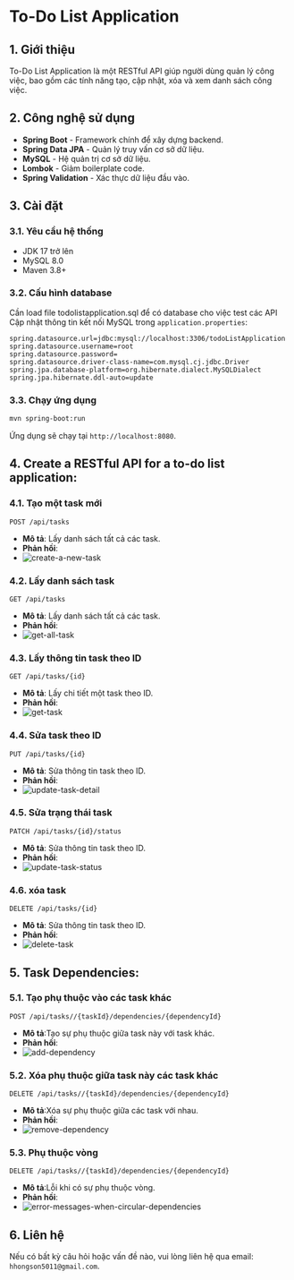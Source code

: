 # To-Do List Application

## 1. Giới thiệu
To-Do List Application là một RESTful API giúp người dùng quản lý công việc, bao gồm các tính năng tạo, cập nhật, xóa và xem danh sách công việc.

## 2. Công nghệ sử dụng
- **Spring Boot** - Framework chính để xây dựng backend.
- **Spring Data JPA** - Quản lý truy vấn cơ sở dữ liệu.
- **MySQL** - Hệ quản trị cơ sở dữ liệu.
- **Lombok** - Giảm boilerplate code.
- **Spring Validation** - Xác thực dữ liệu đầu vào.

## 3. Cài đặt
### 3.1. Yêu cầu hệ thống
- JDK 17 trở lên
- MySQL 8.0
- Maven 3.8+

### 3.2. Cấu hình database
Cần load file todolistapplication.sql để có database cho việc test các API
Cập nhật thông tin kết nối MySQL trong `application.properties`:
```properties
spring.datasource.url=jdbc:mysql://localhost:3306/todoListApplication
spring.datasource.username=root
spring.datasource.password=
spring.datasource.driver-class-name=com.mysql.cj.jdbc.Driver
spring.jpa.database-platform=org.hibernate.dialect.MySQLDialect
spring.jpa.hibernate.ddl-auto=update
```

### 3.3. Chạy ứng dụng
```sh
mvn spring-boot:run
```
Ứng dụng sẽ chạy tại `http://localhost:8080`.


## 4. Create a RESTful API for a to-do list application:
### 4.1. Tạo một task mới
```http
POST /api/tasks
```
- **Mô tả**: Lấy danh sách tất cả các task.
- **Phản hồi**:
- ![create-a-new-task](https://github.com/huynhhongson/img-todo-list-application/blob/main/create-new-task.png)
### 4.2. Lấy danh sách task
```http
GET /api/tasks
```
- **Mô tả**: Lấy danh sách tất cả các task.
- **Phản hồi**:
- ![get-all-task](https://github.com/huynhhongson/img-todo-list-application/blob/main/get-all-task.png)
### 4.3. Lấy thông tin task theo ID
```http
GET /api/tasks/{id}
```
- **Mô tả**: Lấy chi tiết một task theo ID.
- **Phản hồi**:
- ![get-task](https://github.com/huynhhongson/img-todo-list-application/blob/main/get-task.png)

### 4.4. Sửa task theo ID
```http
PUT /api/tasks/{id}
```
- **Mô tả**: Sửa thông tin task theo ID.
- **Phản hồi**:
- ![update-task-detail](https://github.com/huynhhongson/img-todo-list-application/blob/main/update-task-detail.png)
### 4.5. Sửa trạng thái task
```http
PATCH /api/tasks/{id}/status
```
- **Mô tả**: Sửa thông tin task theo ID.
- **Phản hồi**:
- ![update-task-status](https://github.com/huynhhongson/img-todo-list-application/blob/main/update-task-status.png)
### 4.6. xóa task
```http
DELETE /api/tasks/{id}
```
- **Mô tả**: Sửa thông tin task theo ID.
- **Phản hồi**:
- ![delete-task](https://github.com/huynhhongson/img-todo-list-application/blob/main/delete-task.png)


## 5. Task Dependencies:

### 5.1. Tạo phụ thuộc vào các task khác
```http
POST /api/tasks//{taskId}/dependencies/{dependencyId}
```
- **Mô tả**:Tạo sự phụ thuộc giữa task này với task khác.
- **Phản hồi**:
- ![add-dependency](https://github.com/huynhhongson/img-todo-list-application/blob/main/add-dependency.png)

### 5.2. Xóa phụ thuộc giữa task này các task khác
```http
DELETE /api/tasks//{taskId}/dependencies/{dependencyId}
```
- **Mô tả**:Xóa sự phụ thuộc giữa các task với nhau.
- **Phản hồi**:
- ![remove-dependency](https://github.com/huynhhongson/img-todo-list-application/blob/main/remove-dependency.png)

### 5.3. Phụ thuộc vòng
```http
DELETE /api/tasks//{taskId}/dependencies/{dependencyId}
```
- **Mô tả**:Lỗi khi có sự phụ thuộc vòng.
- **Phản hồi**:
- ![error-messages-when-circular-dependencies](https://github.com/huynhhongson/img-todo-list-application/blob/main/error-messages-when-circular-dependencies.png)

## 6. Liên hệ
Nếu có bất kỳ câu hỏi hoặc vấn đề nào, vui lòng liên hệ qua email: `hhongson5011@gmail.com`.

